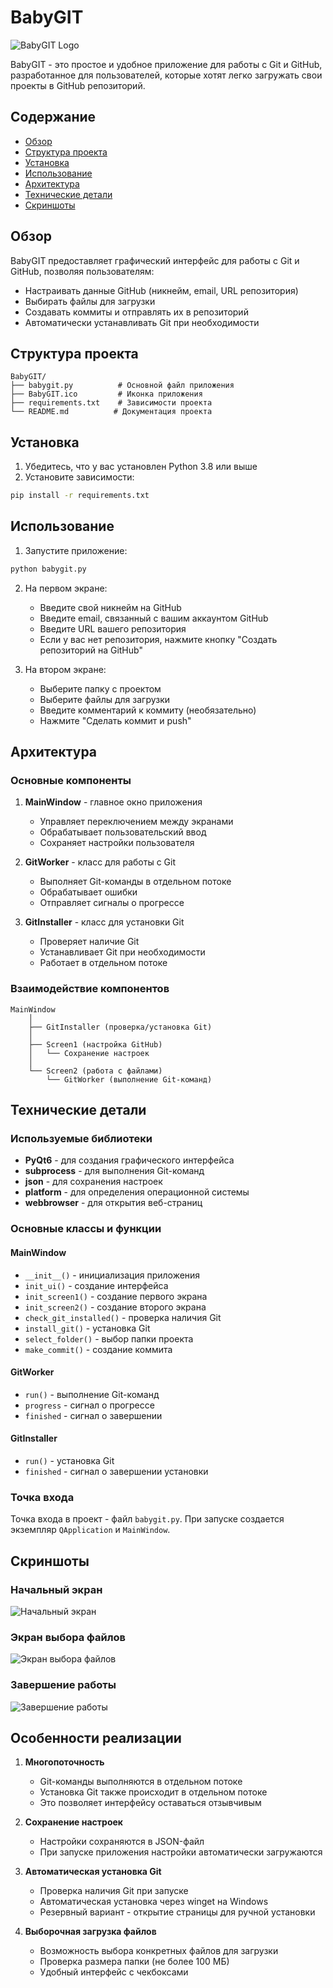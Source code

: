 # BabyGIT

![BabyGIT Logo](BabyGIT.ico)

BabyGIT - это простое и удобное приложение для работы с Git и GitHub, разработанное для пользователей, которые хотят легко загружать свои проекты в GitHub репозиторий.

## Содержание

- [Обзор](#обзор)
- [Структура проекта](#структура-проекта)
- [Установка](#установка)
- [Использование](#использование)
- [Архитектура](#архитектура)
- [Технические детали](#технические-детали)
- [Скриншоты](#скриншоты)

## Обзор

BabyGIT предоставляет графический интерфейс для работы с Git и GitHub, позволяя пользователям:
- Настраивать данные GitHub (никнейм, email, URL репозитория)
- Выбирать файлы для загрузки
- Создавать коммиты и отправлять их в репозиторий
- Автоматически устанавливать Git при необходимости

## Структура проекта

```
BabyGIT/
├── babygit.py          # Основной файл приложения
├── BabyGIT.ico         # Иконка приложения
├── requirements.txt    # Зависимости проекта
└── README.md          # Документация проекта
```

## Установка

1. Убедитесь, что у вас установлен Python 3.8 или выше
2. Установите зависимости:
```bash
pip install -r requirements.txt
```

## Использование

1. Запустите приложение:
```bash
python babygit.py
```

2. На первом экране:
   - Введите свой никнейм на GitHub
   - Введите email, связанный с вашим аккаунтом GitHub
   - Введите URL вашего репозитория
   - Если у вас нет репозитория, нажмите кнопку "Создать репозиторий на GitHub"

3. На втором экране:
   - Выберите папку с проектом
   - Выберите файлы для загрузки
   - Введите комментарий к коммиту (необязательно)
   - Нажмите "Сделать коммит и push"

## Архитектура

### Основные компоненты

1. **MainWindow** - главное окно приложения
   - Управляет переключением между экранами
   - Обрабатывает пользовательский ввод
   - Сохраняет настройки пользователя

2. **GitWorker** - класс для работы с Git
   - Выполняет Git-команды в отдельном потоке
   - Обрабатывает ошибки
   - Отправляет сигналы о прогрессе

3. **GitInstaller** - класс для установки Git
   - Проверяет наличие Git
   - Устанавливает Git при необходимости
   - Работает в отдельном потоке

### Взаимодействие компонентов

```
MainWindow
    │
    ├── GitInstaller (проверка/установка Git)
    │
    ├── Screen1 (настройка GitHub)
    │   └── Сохранение настроек
    │
    └── Screen2 (работа с файлами)
        └── GitWorker (выполнение Git-команд)
```

## Технические детали

### Используемые библиотеки

- **PyQt6** - для создания графического интерфейса
- **subprocess** - для выполнения Git-команд
- **json** - для сохранения настроек
- **platform** - для определения операционной системы
- **webbrowser** - для открытия веб-страниц

### Основные классы и функции

#### MainWindow
- `__init__()` - инициализация приложения
- `init_ui()` - создание интерфейса
- `init_screen1()` - создание первого экрана
- `init_screen2()` - создание второго экрана
- `check_git_installed()` - проверка наличия Git
- `install_git()` - установка Git
- `select_folder()` - выбор папки проекта
- `make_commit()` - создание коммита

#### GitWorker
- `run()` - выполнение Git-команд
- `progress` - сигнал о прогрессе
- `finished` - сигнал о завершении

#### GitInstaller
- `run()` - установка Git
- `finished` - сигнал о завершении установки

### Точка входа

Точка входа в проект - файл `babygit.py`. При запуске создается экземпляр `QApplication` и `MainWindow`.

## Скриншоты

### Начальный экран
![Начальный экран](screen1.png)

### Экран выбора файлов
![Экран выбора файлов](screen2.png)

### Завершение работы
![Завершение работы](screen2+.png)

## Особенности реализации

1. **Многопоточность**
   - Git-команды выполняются в отдельном потоке
   - Установка Git также происходит в отдельном потоке
   - Это позволяет интерфейсу оставаться отзывчивым

2. **Сохранение настроек**
   - Настройки сохраняются в JSON-файл
   - При запуске приложения настройки автоматически загружаются

3. **Автоматическая установка Git**
   - Проверка наличия Git при запуске
   - Автоматическая установка через winget на Windows
   - Резервный вариант - открытие страницы для ручной установки

4. **Выборочная загрузка файлов**
   - Возможность выбора конкретных файлов для загрузки
   - Проверка размера папки (не более 100 МБ)
   - Удобный интерфейс с чекбоксами
